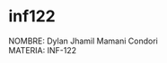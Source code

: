 # inf122
NOMBRE: Dylan Jhamil Mamani Condori                                                                                                                                          
MATERIA: INF-122

